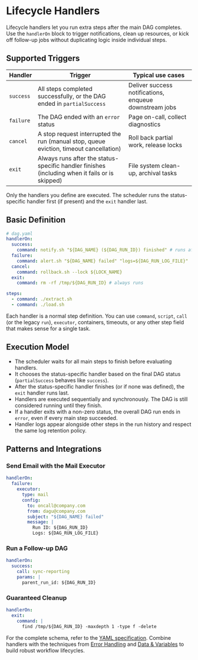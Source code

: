 # Lifecycle Handlers

Lifecycle handlers let you run extra steps after the main DAG completes. Use the `handlerOn` block to trigger notifications, clean up resources, or kick off follow-up jobs without duplicating logic inside individual steps.

## Supported Triggers

| Handler | Trigger | Typical use cases |
|---------|---------|-------------------|
| `success` | All steps completed successfully, or the DAG ended in `partialSuccess` | Deliver success notifications, enqueue downstream jobs |
| `failure` | The DAG ended with an `error` status | Page on-call, collect diagnostics |
| `cancel` | A stop request interrupted the run (manual stop, queue eviction, timeout cancellation) | Roll back partial work, release locks |
| `exit` | Always runs after the status-specific handler finishes (including when it fails or is skipped) | File system clean-up, archival tasks |

Only the handlers you define are executed. The scheduler runs the status-specific handler first (if present) and the `exit` handler last.

## Basic Definition

```yaml
# dag.yaml
handlerOn:
  success:
    command: notify.sh "${DAG_NAME} (${DAG_RUN_ID}) finished" # runs after a clean finish
  failure:
    command: alert.sh "${DAG_NAME} failed" "logs=${DAG_RUN_LOG_FILE}"
  cancel:
    command: rollback.sh --lock ${LOCK_NAME}
  exit:
    command: rm -rf /tmp/${DAG_RUN_ID} # always runs

steps:
  - command: ./extract.sh
  - command: ./load.sh
```

Each handler is a normal step definition. You can use `command`, `script`, `call` (or the legacy `run`), `executor`, containers, timeouts, or any other step field that makes sense for a single task.

## Execution Model

- The scheduler waits for all main steps to finish before evaluating handlers.
- It chooses the status-specific handler based on the final DAG status (`partialSuccess` behaves like `success`).
- After the status-specific handler finishes (or if none was defined), the `exit` handler runs last.
- Handlers are executed sequentially and synchronously. The DAG is still considered running until they finish.
- If a handler exits with a non-zero status, the overall DAG run ends in `error`, even if every main step succeeded.
- Handler logs appear alongside other steps in the run history and respect the same log retention policy.

## Patterns and Integrations

### Send Email with the Mail Executor

```yaml
handlerOn:
  failure:
    executor:
      type: mail
      config:
        to: oncall@company.com
        from: dagu@company.com
        subject: "${DAG_NAME} failed"
        message: |
          Run ID: ${DAG_RUN_ID}
          Logs: ${DAG_RUN_LOG_FILE}
```

### Run a Follow-up DAG

```yaml
handlerOn:
  success:
    call: sync-reporting
    params: |
      parent_run_id: ${DAG_RUN_ID}
```

### Guaranteed Cleanup

```yaml
handlerOn:
  exit:
    command: |
      find /tmp/${DAG_RUN_ID} -maxdepth 1 -type f -delete
```

For the complete schema, refer to the [YAML specification](/reference/yaml#lifecycle-handlers). Combine handlers with the techniques from [Error Handling](/writing-workflows/error-handling) and [Data & Variables](/writing-workflows/data-variables) to build robust workflow lifecycles.

